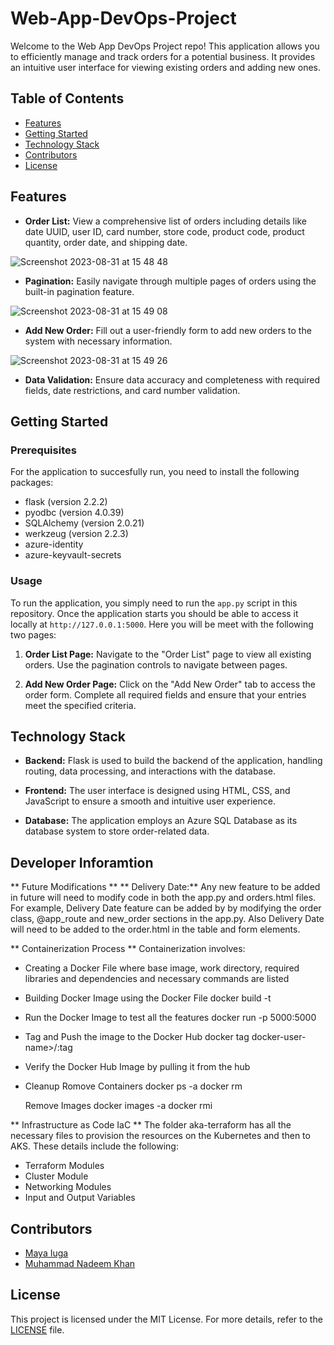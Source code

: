 # Web-App-DevOps-Project

Welcome to the Web App DevOps Project repo! This application allows you to efficiently manage and track orders for a potential business. It provides an intuitive user interface for viewing existing orders and adding new ones.

## Table of Contents

- [Features](#features)
- [Getting Started](#getting-started)
- [Technology Stack](#technology-stack)
- [Contributors](#contributors)
- [License](#license)

## Features

- **Order List:** View a comprehensive list of orders including details like date UUID, user ID, card number, store code, product code, product quantity, order date, and shipping date.
  
![Screenshot 2023-08-31 at 15 48 48](https://github.com/maya-a-iuga/Web-App-DevOps-Project/assets/104773240/3a3bae88-9224-4755-bf62-567beb7bf692)

- **Pagination:** Easily navigate through multiple pages of orders using the built-in pagination feature.
  
![Screenshot 2023-08-31 at 15 49 08](https://github.com/maya-a-iuga/Web-App-DevOps-Project/assets/104773240/d92a045d-b568-4695-b2b9-986874b4ed5a)

- **Add New Order:** Fill out a user-friendly form to add new orders to the system with necessary information.
  
![Screenshot 2023-08-31 at 15 49 26](https://github.com/maya-a-iuga/Web-App-DevOps-Project/assets/104773240/83236d79-6212-4fc3-afa3-3cee88354b1a)

- **Data Validation:** Ensure data accuracy and completeness with required fields, date restrictions, and card number validation.

## Getting Started

### Prerequisites

For the application to succesfully run, you need to install the following packages:

- flask (version 2.2.2)
- pyodbc (version 4.0.39)
- SQLAlchemy (version 2.0.21)
- werkzeug (version 2.2.3)
- azure-identity
- azure-keyvault-secrets

### Usage

To run the application, you simply need to run the `app.py` script in this repository. Once the application starts you should be able to access it locally at `http://127.0.0.1:5000`. Here you will be meet with the following two pages:

1. **Order List Page:** Navigate to the "Order List" page to view all existing orders. Use the pagination controls to navigate between pages.

2. **Add New Order Page:** Click on the "Add New Order" tab to access the order form. Complete all required fields and ensure that your entries meet the specified criteria.

## Technology Stack

- **Backend:** Flask is used to build the backend of the application, handling routing, data processing, and interactions with the database.

- **Frontend:** The user interface is designed using HTML, CSS, and JavaScript to ensure a smooth and intuitive user experience.

- **Database:** The application employs an Azure SQL Database as its database system to store order-related data.

## Developer Inforamtion

** Future Modifications **
** Delivery Date:** Any new feature to be added in future will need to modify code in both the app.py and orders.html files. For example, Delivery Date feature can be added by by modifying the order class, @app_route and new_order sections in the app.py. Also Delivery Date will need to be added to the order.html in the table and form elements.

** Containerization Process **
Containerization involves:
- Creating a Docker File where base image, work directory, required libraries and dependencies and necessary commands are listed
- Building Docker Image using the Docker File
  docker build -t <image-name>
- Run the Docker Image to test all the features
  docker run -p 5000:5000 <image-name>
- Tag and Push the image to the Docker Hub
  docker tag <image-name> docker-user-name>/<image-name-in-Docker>:tag
- Verify the Docker Hub Image by pulling it from the hub
- Cleanup
  Romove Containers
  docker ps -a
  docker rm <container-id>

  Remove Images
  docker images -a
  docker rmi <image-id>

** Infrastructure as Code IaC **
The folder aka-terraform has all the necessary files to provision the resources on the Kubernetes and then to AKS. These details include the following:
- Terraform Modules
- Cluster Module
- Networking Modules
- Input and Output Variables

## Contributors 

- [Maya Iuga]([https://github.com/yourusername](https://github.com/maya-a-iuga))
- [Muhammad Nadeem Khan]([https://github.com/ndm621](https://github.com/ndm621))

## License

This project is licensed under the MIT License. For more details, refer to the [LICENSE](LICENSE) file.
